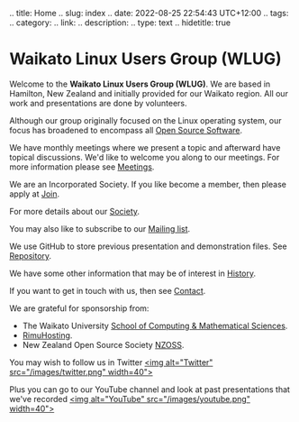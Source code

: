 .. title: Home
.. slug: index
.. date: 2022-08-25 22:54:43 UTC+12:00
.. tags: 
.. category: 
.. link: 
.. description: 
.. type: text
.. hidetitle: true

<!---
Draft completed: 2022-Aug-29 Ian Stewart

-->

# Waikato Linux Users Group (WLUG)

Welcome to the **Waikato Linux Users Group (WLUG)**. We are based in Hamilton, New Zealand and initially provided for our Waikato region. All our work and presentations are done by volunteers.

Although our group originally focused on the Linux operating system, our focus has broadened to encompass all [Open Source Software](https://en.wikipedia.org/wiki/Open-source_software).

We have monthly meetings where we present a topic and afterward have topical discussions. We'd like to welcome you along to our meetings. For more information please see [Meetings](/meetings/).

We are an Incorporated Society. If you like become a member, then please apply at [Join](/join/).

For more details about our [Society](/society/).

You may also like to subscribe to our [Mailing list](/mail/).

We use GitHub to store previous presentation and demonstration files. See [Repository](/repository/).

We have some other information that may be of interest in [History](/history/).

If you want to get in touch with us, then see [Contact](/contact/).

We are grateful for sponsorship from:

* The Waikato University [School of Computing & Mathematical Sciences](https://www.cms.waikato.ac.nz/).
* [RimuHosting](https://rimuhosting.com/).
* New Zealand Open Source Society [NZOSS](https://nzoss.nz/).

You may wish to follow us in Twitter
<a href="https://twitter.com/WaikatoLUG"><img alt="Twitter" src="/images/twitter.png" width=40"></a>
<!--- Note: html can also have Height. E.g. width=40 height=40 -->
 
Plus you can go to our YouTube channel and look at past presentations that we've recorded
<a href="https://www.youtube.com/channel/UCf5L8RezX7TqDdI2uZjbe-Q"><img alt="YouTube" src="/images/youtube.png" width=40"></a>


